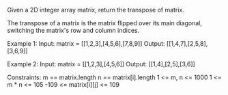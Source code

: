 Given a 2D integer array matrix, return the transpose of matrix.

The transpose of a matrix is the matrix flipped over its main diagonal, switching the matrix's row and column indices.

Example 1:
Input: matrix = [[1,2,3],[4,5,6],[7,8,9]]
Output: [[1,4,7],[2,5,8],[3,6,9]]

Example 2:
Input: matrix = [[1,2,3],[4,5,6]]
Output: [[1,4],[2,5],[3,6]]

Constraints:
m == matrix.length
n == matrix[i].length
1 <= m, n <= 1000
1 <= m * n <= 105
-109 <= matrix[i][j] <= 109